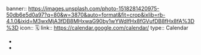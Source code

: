 banner:: https://images.unsplash.com/photo-1518281420975-50db6e5d0a97?q=80&w=3870&auto=format&fit=crop&ixlib=rb-4.1.0&ixid=M3wxMjA3fDB8MHxwaG90by1wYWdlfHx8fGVufDB8fHx8fA%3D%3D
icon:: 🗓️
link:: https://calendar.google.com/calendar/
type:: Calendar

-
-